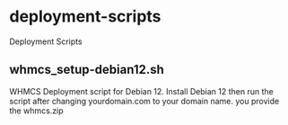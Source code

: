 # deployment-scripts
Deployment Scripts

## whmcs_setup-debian12.sh

WHMCS Deployment script for Debian 12. Install Debian 12 then run the script after changing yourdomain.com to your domain name. you provide the whmcs.zip

